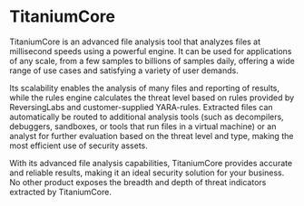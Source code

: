 # TitaniumCore

TitaniumCore is an advanced file analysis tool that analyzes files at millisecond speeds using a powerful engine. It can be used for applications of any scale, from a few samples to billions of samples daily, offering a wide range of use cases and satisfying a variety of user demands.

Its scalability enables the analysis of many files and reporting of results, while the rules engine calculates the threat level based on rules provided by ReversingLabs and customer-supplied YARA-rules. Extracted files can automatically be routed to additional analysis tools (such as decompilers, debuggers, sandboxes, or tools that run files in a virtual machine) or an analyst for further evaluation based on the threat level and type, making the most efficient use of security assets. 

With its advanced file analysis capabilities, TitaniumCore provides accurate and reliable results, making it an ideal security solution for your business. No other product exposes the breadth and depth of threat indicators extracted by TitaniumCore.
